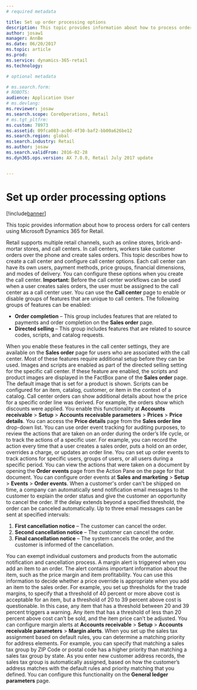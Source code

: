 ```yaml
---
# required metadata

title: Set up order processing options
description: This topic provides information about how to process orders for call centers using Microsoft Dynamics 365 for Retail. 
author: josaw1
manager: AnnBe
ms.date: 06/20/2017
ms.topic: article
ms.prod: 
ms.service: dynamics-365-retail
ms.technology: 

# optional metadata

# ms.search.form: 
# ROBOTS: 
audience: Application User
# ms.devlang: 
ms.reviewer: josaw
ms.search.scope: CoreOperations, Retail
# ms.tgt_pltfrm: 
ms.custom: 78973
ms.assetid: 09fca083-ac0d-4f30-baf2-bb00a626be12
ms.search.region: global
ms.search.industry: Retail
ms.author: josaw
ms.search.validFrom: 2016-02-28
ms.dyn365.ops.version: AX 7.0.0, Retail July 2017 update


---
```


# Set up order processing options

[!include[banner](includes/banner.md)]


This topic provides information about how to process orders for call centers using Microsoft Dynamics 365 for Retail. 

Retail supports multiple retail channels, such as online stores, brick-and-mortar stores, and call centers. In call centers, workers take customer orders over the phone and create sales orders. This topic describes how to create a call center and configure call center options. Each call center can have its own users, payment methods, price groups, financial dimensions, and modes of delivery. You can configure these options when you create the call center. **Important:** Before the call center workflows can be used when a user creates sales orders, the user must be assigned to the call center as a call center user. You can use the **Call center** page to enable or disable groups of features that are unique to call centers. The following groups of features can be enabled:

-   **Order completion** – This group includes features that are related to payments and order completion on the **Sales order** page.
-   **Directed selling** – This group includes features that are related to source codes, scripts, and catalog requests.

When you enable these features in the call center settings, they are available on the **Sales order** page for users who are associated with the call center. Most of these features require additional setup before they can be used. Images and scripts are enabled as part of the directed selling setting for the specific call center. If these feature are enabled, the scripts and product images are displayed in the FactBox pane of the **Sales order** page. The default image that is set for a product is shown. Scripts can be configured for an item, catalog, customer, or item in the context of a catalog. Call center orders can show additional details about how the price for a specific order line was derived. For example, the orders show which discounts were applied. You enable this functionality at **Accounts receivable** &gt; **Setup** &gt; **Accounts receivable parameters** &gt; **Prices** &gt; **Price details**. You can access the **Price details** page from the **Sales order line** drop-down list. You can use order event tracking for auditing purposes, to review the actions that are taken on an order during the order’s life cycle, or to track the actions of a specific user. For example, you can record the action every time that a user creates a sales order, puts a hold on an order, overrides a charge, or updates an order line. You can set up order events to track actions for specific users, groups of users, or all users during a specific period. You can view the actions that were taken on a document by opening the **Order events** page from the Action Pane on the page for that document. You can configure order events at **Sales and marketing** &gt; **Setup** &gt; **Events** &gt; **Order events**. When a customer's order can't be shipped on time, a company can automatically send notification email messages to the customer to explain the order status and give the customer an opportunity to cancel the order. If the delay extends beyond a specified threshold, the order can be canceled automatically. Up to three email messages can be sent at specified intervals:

1.  **First cancellation notice** – The customer can cancel the order.
2.  **Second cancellation notice** – The customer can cancel the order.
3.  **Final cancellation notice** – The system cancels the order, and the customer is informed of the cancellation.

You can exempt individual customers and products from the automatic notification and cancellation process. A margin alert is triggered when you add an item to an order. The alert contains important information about the item, such as the price margin and item profitability. You can use this information to decide whether a price override is appropriate when you add an item to the sales order. For example, you set up thresholds for the trade margins, to specify that a threshold of 40 percent or more above cost is acceptable for an item, but a threshold of 20 to 39 percent above cost is questionable. In this case, any item that has a threshold between 20 and 39 percent triggers a warning. Any item that has a threshold of less than 20 percent above cost can’t be sold, and the item price can’t be adjusted. You can configure margin alerts at **Accounts receivable** &gt; **Setup** &gt; **Accounts receivable parameters** &gt; **Margin alerts**. When you set up the sales tax assignment based on default rules, you can determine a matching priority for address elements. For example, you can specify that matching a sales tax group by ZIP Code or postal code has a higher priority than matching a sales tax group by state. As you enter new customer address records, the sales tax group is automatically assigned, based on how the customer’s address matches with the default rules and priority matching that you defined. You can configure this functionality on the **General ledger parameters** page.



